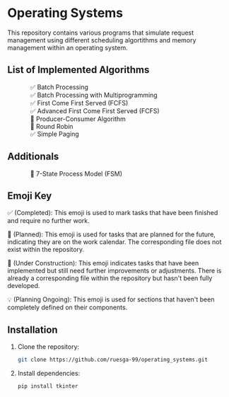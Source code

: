 # Operating Systems
This repository contains various programs that simulate request management using different scheduling algortithms and memory management within an operating system. 

## List of Implemented Algorithms

<dl>
  <dd> &nbsp&nbsp ✅ Batch Processing </dd>
  <dd> &nbsp&nbsp ✅ Batch Processing with Multiprogramming </dd>
  <dd> &nbsp&nbsp ✅ First Come First Served (FCFS) </dd>
  <dd> &nbsp&nbsp ✅ Advanced First Come First Served (FCFS) </dd>
  <dd> &nbsp&nbsp 🚧 Producer-Consumer Algorithm </dd>
  <dd> &nbsp&nbsp 🚧 Round Robin </dd>
  <dd> &nbsp&nbsp ✅ Simple Paging </dd>
</dl>

## Additionals
<dl>
  <dd> &nbsp&nbsp 📆 7-State Process Model (FSM) </dd>
</dl>

## Emoji Key
✅ (Completed): This emoji is used to mark tasks that have been finished and require no further work.

📆 (Planned): This emoji is used for tasks that are planned for the future, indicating they are on the work calendar. The corresponding file does not exist within the repository.

🚧 (Under Construction): This emoji indicates tasks that have been implemented but still need further improvements or adjustments. There is already a corresponding file within the repository but hasn't been fully developed.

💡 (Planning Ongoing): This emoji is used for sections that haven't been completely defined on their components. 

## Installation

1. Clone the repository:
   ```bash
   git clone https://github.com/ruesga-99/operating_systems.git
   
2. Install dependencies:
   ```bash
   pip install tkinter
